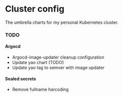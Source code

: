 # Cluster config

The umbrella charts for my personal Kubernetes cluster.

### TODO

#### Argocd

- Argocd-image-updater cleanup configuration
- Update yao chart (TODO)
- Update yao tag to semver with image updater

#### Sealed secrets

- Remove fullname harcoding
